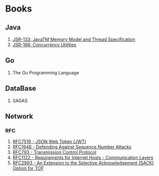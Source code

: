 # Books


## Java

1. [JSR-133: JavaTM Memory Model and Thread
Specification](https://download.oracle.com/otn-pub/jcp/memory_model-1.0-pfd-spec-oth-JSpec/memory_model-1_0-pfd-spec.pdf?AuthParam=1628218765_fb5c1bf3a1ad50d8affca279afdf3d2c)
2. [JSR-166: Concurrency Utilities](http://gee.cs.oswego.edu/dl/concurrency-interest/jsr166-slides.pdf)


## Go

1. The Go Programming Language

## DataBase


1. SAGAS


## Network

### RFC

1. [RFC7519 - JSON Web Token (JWT)](https://datatracker.ietf.org/doc/rfc7519/)
2. [RFC1948 - Defending Against Sequence Number Attacks](https://datatracker.ietf.org/doc/rfc1948/)
3. [RFC793 - Transmission Control Protocol](https://datatracker.ietf.org/doc/rfc793/)
4. [RFC1122 - Requirements for Internet Hosts - Communication Layers](https://datatracker.ietf.org/doc/rfc1122/)
5. [RFC2993 - An Extension to the Selective Acknowledgement (SACK) Option for TCP](https://datatracker.ietf.org/doc/rfc2883/)
